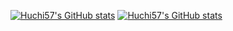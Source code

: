<!--### Hi there 👋-->

[![Huchi57's GitHub stats](https://github-readme-stats.vercel.app/api?username=huchi57)](https://github.com/anuraghazra/github-readme-stats)
[![Huchi57's GitHub stats](https://github-readme-stats.vercel.app/api?username=huchi57)](https://github.com/anuraghazra/github-readme-stats)


<!--
**huchi57/huchi57** is a ✨ _special_ ✨ repository because its `README.md` (this file) appears on your GitHub profile.

Here are some ideas to get you started:

- 🔭 I’m currently working on ...
- 🌱 I’m currently learning ...
- 👯 I’m looking to collaborate on ...
- 🤔 I’m looking for help with ...
- 💬 Ask me about ...
- 📫 How to reach me: ...
- 😄 Pronouns: ...
- ⚡ Fun fact: ...
-->
